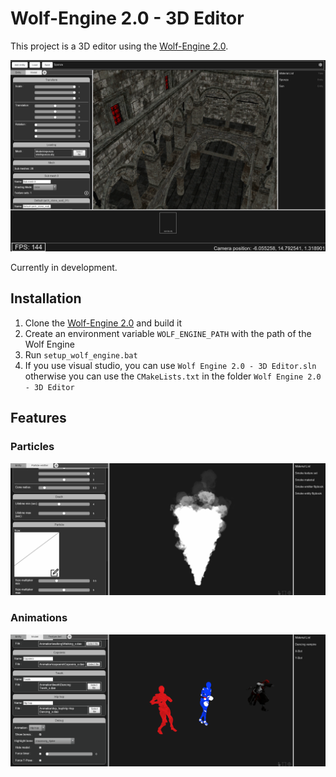 # Wolf-Engine 2.0 - 3D Editor

This project is a 3D editor using the [Wolf-Engine 2.0](https://github.com/arthur-monteiro/WolfEngine-2.0).

<p align="center">
  <img src="./Screenshots/sponza_intel.PNG"  width="1080"/>
</p>

Currently in development.

## Installation

1. Clone the [Wolf-Engine 2.0](https://github.com/arthur-monteiro/WolfEngine-2.0) and build it
2. Create an environment variable `WOLF_ENGINE_PATH` with the path of the Wolf Engine
3. Run `setup_wolf_engine.bat`
4. If you use visual studio, you can use `Wolf Engine 2.0 - 3D Editor.sln` otherwise you can use the `CMakeLists.txt` in the folder `Wolf Engine 2.0 - 3D Editor`

## Features

### Particles

<p align="center">
  <img src="./Screenshots/particles.gif"  width="1080"/>
</p>

### Animations

<p align="center">
  <img src="./Screenshots/animations.gif"  width="1080"/>
</p>